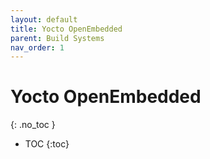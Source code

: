 ```yaml
---
layout: default
title: Yocto OpenEmbedded
parent: Build Systems
nav_order: 1
---
```


# Yocto OpenEmbedded
{: .no_toc }

- TOC
{:toc}

